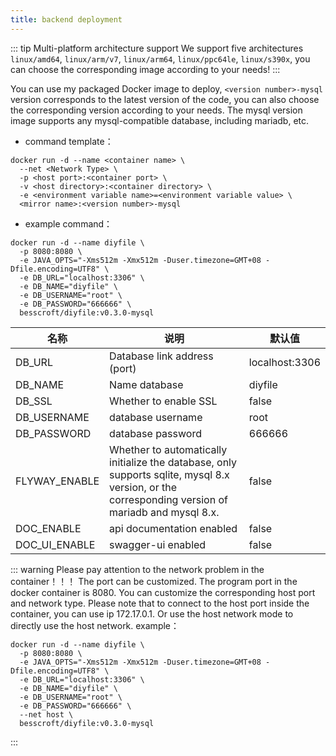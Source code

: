 ```yaml
---
title: backend deployment
---
```


::: tip Multi-platform architecture support
We support five architectures `linux/amd64`, `linux/arm/v7`, `linux/arm64`, `linux/ppc64le`, `linux/s390x`, you can choose the corresponding image according to your needs!
:::

You can use my packaged Docker image to deploy, `<version number>-mysql` version corresponds to the latest version of the code, you can also choose the corresponding version according to your needs. The mysql version image supports any mysql-compatible database, including mariadb, etc.

* command template：

```shell
docker run -d --name <container name> \
  --net <Network Type> \
  -p <host port>:<container port> \
  -v <host directory>:<container directory> \
  -e <environment variable name>=<environment variable value> \
  <mirror name>:<version number>-mysql
```

* example command：

```shell
docker run -d --name diyfile \
  -p 8080:8080 \
  -e JAVA_OPTS="-Xms512m -Xmx512m -Duser.timezone=GMT+08 -Dfile.encoding=UTF8" \
  -e DB_URL="localhost:3306" \
  -e DB_NAME="diyfile" \
  -e DB_USERNAME="root" \
  -e DB_PASSWORD="666666" \
  besscroft/diyfile:v0.3.0-mysql
```

| 名称          | 说明                                                         | 默认值         |
| ------------- | ------------------------------------------------------------ | -------------- |
| DB_URL        | Database link address (port)                                         | localhost:3306 |
| DB_NAME       | Name database                                                   | diyfile        |
| DB_SSL        | Whether to enable SSL                                                 | false          |
| DB_USERNAME   | database username                                                 | root           |
| DB_PASSWORD   | database password                                                   | 666666         |
| FLYWAY_ENABLE | Whether to automatically initialize the database, only supports sqlite, mysql 8.x version, or the corresponding version of mariadb and mysql 8.x. | false          |
| DOC_ENABLE    | api documentation enabled                                                 | false          |
| DOC_UI_ENABLE | swagger-ui enabled                                              | false          |

::: warning Please pay attention to the network problem in the container！！！
The port can be customized. The program port in the docker container is 8080. You can customize the corresponding host port and network type.
Please note that to connect to the host port inside the container, you can use ip 172.17.0.1. Or use the host network mode to directly use the host network.
example：

```shell
docker run -d --name diyfile \
  -p 8080:8080 \
  -e JAVA_OPTS="-Xms512m -Xmx512m -Duser.timezone=GMT+08 -Dfile.encoding=UTF8" \
  -e DB_URL="localhost:3306" \
  -e DB_NAME="diyfile" \
  -e DB_USERNAME="root" \
  -e DB_PASSWORD="666666" \
  --net host \
  besscroft/diyfile:v0.3.0-mysql
```
:::
